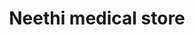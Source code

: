 ---
title: "Neethi medical store"
url: /kuzhikkattusery/neethi-medical-store/
shop: Sanitätshaus
---
